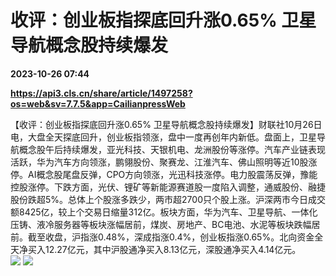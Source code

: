 # 收评：创业板指探底回升涨0.65% 卫星导航概念股持续爆发

**2023-10-26 07:44**

**https://api3.cls.cn/share/article/1497258?os=web&sv=7.7.5&app=CailianpressWeb**

【收评：创业板指探底回升涨0.65% 卫星导航概念股持续爆发】财联社10月26日电，大盘全天探底回升，创业板指领涨，盘中一度再创年内新低。盘面上，卫星导航概念股午后持续爆发，亚光科技、天银机电、龙洲股份等涨停。汽车产业链表现活跃，华为汽车方向领涨，鹏翎股份、聚赛龙、江淮汽车、佛山照明等近10股涨停。AI概念股尾盘反弹，CPO方向领涨，光迅科技涨停。电力股震荡反弹，豫能控股涨停。下跌方面，光伏、锂矿等新能源赛道股一度陷入调整，通威股份、融捷股份跌超5%。总体上个股涨多跌少，两市超2700只个股上涨。沪深两市今日成交额8425亿，较上个交易日缩量312亿。板块方面，华为汽车、卫星导航、一体化压铸、液冷服务器等板块涨幅居前，煤炭、房地产、BC电池、水泥等板块跌幅居前。截至收盘，沪指涨0.48%，深成指涨0.4%，创业板指涨0.65%。北向资金全天净买入12.27亿元，其中沪股通净买入8.13亿元，深股通净买入4.14亿元。  
![](https://img.cls.cn/images/20231026/r19SQk9ln8.png) ![](https://img.cls.cn/images/20231026/JK3RhIGYkt.png)